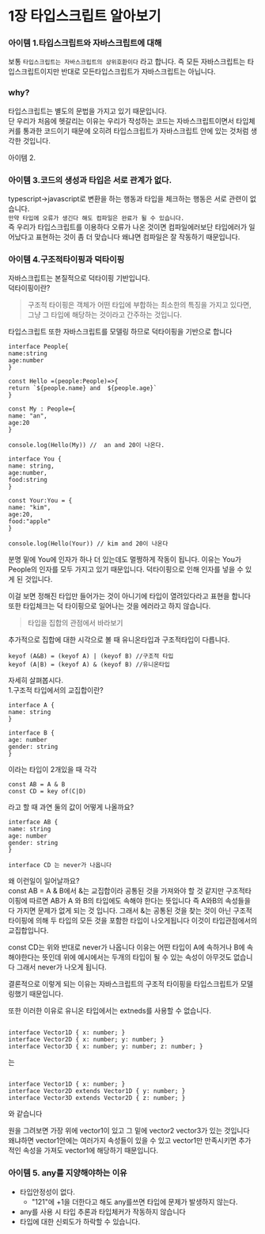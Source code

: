# 1장 타입스크립트 알아보기

### 아이템 1.타입스크립트와 자바스크립트에 대해

보통 `타입스크립트는 자바스크립트의 상위호환이다` 라고 합니다.
즉 모든 자바스크립트는 타입스크립트이지만 반대로 모든타입스크립트가 자바스크립트는 아닙니다.

### why?

타입스크립트는 별도의 문법을 가지고 있기 때문입니다.<br/>
단 우리가 처음에 헷갈리는 이유는 우리가 작성하는 코드는 자바스크립트이면서 타입체커를 통과한 코드이기 때문에 오히려 타입스크립트가 자바스크립트 안에 있는 것처럼 생각한 것입니다.

아이템 2.

### 아이템 3.코드의 생성과 타입은 서로 관계가 없다.

typescript->javascript로 변환을 하는 행동과 타입을 체크하는 행동은 서로 관련이 없습니다.<br/>
`만약 타입에 오류가 생긴다 해도 컴파일은 완료가 될 수 있습니다.`<br/>
즉 우리가 타입스크립트를 이용하다 오류가 나온 것이면 컴파일에러보단 타입에러가 일어났다고 표현하는 것이 좀 더 맞습니다 왜냐면 컴파일은 잘 작동하기 때문입니다.

### 아이템 4.구조적타이핑과 덕타이핑

자바스크립트는 본질적으로 덕타이핑 기반입니다.</br>
덕타이핑이란?

> 구조적 타이핑은 객체가 어떤 타입에 부합하는 최소한의 특징을 가지고 있다면, 그냥 그 타입에 해당하는 것이라고 간주하는 것입니다.

타입스크립트 또한 자바스크립트를 모델링 하므로 덕타이핑을 기반으로 합니다

```
interface People{
name:string
age:number
}

const Hello =(people:People)=>{
return `${people.name} and  ${people.age}`
}

const My : People={
name: "an",
age:20
}

console.log(Hello(My)) //  an and 20이 나온다.

```

```
interface You {
name: string,
age:number,
food:string
}

const Your:You = {
name: "kim",
age:20,
food:"apple"
}

console.log(Hello(Your)) // kim and 20이 나온다
```

분명 밑에 You에 인자가 하나 더 있는데도 멀쩡하게 작동이 됩니다.
이유는 You가 People의 인자를 모두 가지고 있기 때문입니다.
덕타이핑으로 인해 인자를 넣을 수 있게 된 것입니다.

이걸 보면 정해진 타입만 들어가는 것이 아니기에 타입이 열려있다라고 표현을 합니다
또한 타입체크는 덕 타이핑으로 일어나는 것을 에러라고 하지 않습니다.

> 타입을 집합의 관점에서 바라보기

추가적으로 집합에 대한 시각으로 볼 때 유니온타입과 구조적타입이 다릅니다.

```
keyof (A&B) = (keyof A) | (keyof B) //구조적 타입
keyof (A|B) = (keyof A) & (keyof B) //유니온타입
```

자세히 살펴봅시다.</br> 1.구조적 타입에서의 교집합이란?

```
interface A {
name: string
}

interface B {
age: number
gender: string
}
```

이라는 타입이 2개있을 때
각각

```
const AB = A & B
const CD = key of(C|D)
```

라고 할 때 과연 둘의 값이 어떻게 나올까요?

```
interface AB {
name: string
age: number
gender: string
}

interface CD 는 never가 나옵니다
```

왜 이런일이 일어날까요?<br/>
const AB = A & B에서 &는 교집합이라 공통된 것을 가져와야 할 것 같지만 구조적타이핑에 따르면 AB가 A 와 B의 타입에도 속해야 한다는 뜻입니다 즉 A와B의 속성들을 다 가지면 문제가 없게 되는 것 입니다. 그래서 &는 공통된 것을 찾는 것이 아닌 구조적타이핑에 의해 두 타입의 모든 것을 포함한 타입이 나오게됩니다
이것이 타입관점에서의 교집합입니다.

const CD는 위와 반대로 never가 나옵니다 이유는 어떤 타입이 A에 속하거나 B에 속해야한다는 뜻인데 위에 예시에서는 두개의 타입이 될 수 있는 속성이 아무것도 없습니다 그래서 never가 나오게 됩니다.

결론적으로 이렇게 되는 이유는 자바스크립트의 구조적 타이핑을 타입스크립트가 모델링했기 때문입니다.

또한 이러한 이유로 유니온 타입에서는 extneds를 사용할 수 없습니다.

```

interface Vector1D { x: number; }
interface Vector2D { x: number; y: number; }
interface Vector3D { x: number; y: number; z: number; }
```

는

```

interface Vector1D { x: number; }
interface Vector2D extends Vector1D { y: number; }
interface Vector3D extends Vector2D { z: number; }
```

와 같습니다

원을 그려보면 가장 위에 vector1이 있고 그 밑에 vector2 vector3가 있는 것입니다 왜냐하면 vector1안에는 여러가지 속성들이 있을 수 있고 vector1만 만족시키면 추가적인 속성을 가져도 vector1에 해당하기 때문입니다.

### 아이템 5. any를 지양해야하는 이유

- 타입안정성이 없다.
  - "121"에 +1을 더한다고 해도 any를쓰면 타입에 문제가 발생하지 않는다.
- any를 사용 시 타입 추론과 타입체커가 작동하지 않습니다
- 타입에 대한 신뢰도가 하락할 수 있습니다.
